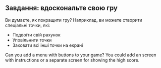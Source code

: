 ## Завдання: вдоскональте свою гру

Ви думаєте, як покращити гру? Наприклад, ви можете створити спеціальні точки, які:

+ Подвоїти свій рахунок
+ Уповільнити точки
+ Заховати всі інші точки на екрані

Can you add a menu with buttons to your game? You could add an screen with instructions or a separate screen for showing the high score.